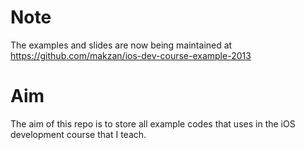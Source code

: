 # Note

The examples and slides are now being maintained at https://github.com/makzan/ios-dev-course-example-2013


# Aim

The aim of this repo is to store all example codes that uses in the iOS development course that I teach.
